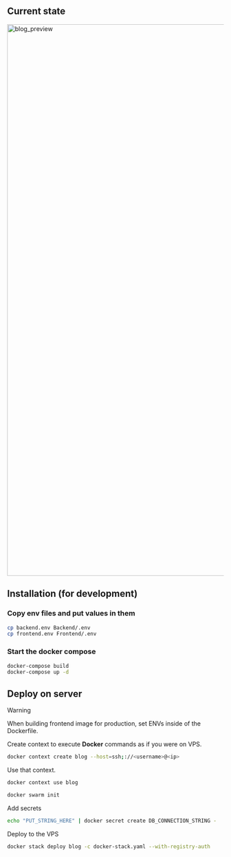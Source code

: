 ## Current state

<img width="2538" height="1283" alt="blog_preview" src="https://github.com/user-attachments/assets/b3d5332c-5926-4d39-a948-f59499b7e6c6" />

## Installation (for development)
### Copy env files and **put values in them**

```sh
cp backend.env Backend/.env
cp frontend.env Frontend/.env
```

### Start the docker compose

```sh
docker-compose build
docker-compose up -d
```


## Deploy on server

>[!WARNING]
> When building frontend image for production, set ENVs inside of the Dockerfile.

Create context to execute **Docker** commands as if you were on VPS.
```sh
docker context create blog --host=ssh;://<username>@<ip>
```

Use that context.
```sh
docker context use blog
```

```sh
docker swarm init
```

Add secrets
```sh
echo "PUT_STRING_HERE" | docker secret create DB_CONNECTION_STRING -
```

Deploy to the VPS

```sh
docker stack deploy blog -c docker-stack.yaml --with-registry-auth
```
